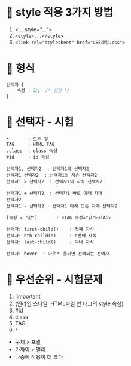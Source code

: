 # 👻 style 적용 3가지 방법
1. <... style="...">
2. `<style>...</style>`
3. `<link rel="stylesheet" href="CSS파일.css">` 

# 👻 형식
```css
선택자 {
    속성 : 값;  /* 선언 */
}
```

# 👻 선택자 - 시험
```
*       : 모든 것
TAG     : HTML TAG
.class  : class 속성
#id     : id 속성

선택자1, 선택자2  : 선택자1과 선택자2
선택자1 선택자2  : 선택자1의 자손 선택자2
선택자1 > 선택자2  : 선택자1의 자식 선택자2

선택자1 + 선택자2  : 선택자1 바로 아래 자매
선택자2
선택자1 ~ 선택자2 : 선택자1 아래 모든 자매 선택자2

[속성 = "값"]       : <TAG 속성="값"><TAG>

선택자: first-child()    : 첫째 자식
선택자: nth-child(n)     : n번째 자식
선택자: last-child()     : 막내 자식

선택자: hover  : 마우스 올리면 선택되는 선택자
```

# 👻 우선순위 - 시험문제
1. !important
2. (인라인 스타일: HTML파일 안 태그의 style 속성)
3. #id
4. class
5. TAG
6. `*`

- 구체 > 포괄
- 가까이 > 멀리
- 나중에 적용이 더 크다